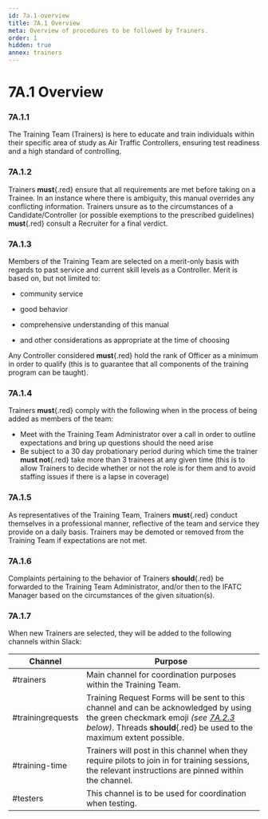 ```yaml
---
id: 7a.1-overview
title: 7A.1 Overview
meta: Overview of procedures to be followed by Trainers.
order: 1
hidden: true
annex: trainers
---
```


# 7A.1 Overview



### 7A.1.1

The Training Team (Trainers) is here to educate and train individuals within their specific area of study as Air Traffic Controllers, ensuring test readiness and a high standard of controlling.



### 7A.1.2

Trainers **must**{.red} ensure that all requirements are met before taking on a Trainee. In an instance where there is ambiguity, this manual overrides any conflicting information. Trainers unsure as to the circumstances of a Candidate/Controller (or possible exemptions to the prescribed guidelines) **must**{.red} consult a Recruiter for a final verdict. 



### 7A.1.3	

Members of the Training Team are selected on a merit-only basis with regards to past service and current skill levels as a Controller. Merit is based on, but not limited to:



- community service

- good behavior

- comprehensive understanding of this manual

- and other considerations as appropriate at the time of choosing

  

Any Controller considered **must**{.red} hold the rank of Officer as a minimum in order to qualify (this is to guarantee that all components of the training program can be taught).



### 7A.1.4

Trainers **must**{.red} comply with the following when in the process of being added as members of the team:

- Meet with the Training Team Administrator over a call in order to outline expectations and bring up questions should the need arise
- Be subject to a 30 day probationary period during which time the trainer **must not**{.red} take more than 3 trainees at any given time (this is to allow Trainers to decide whether or not the role is for them and to avoid staffing issues if there is a lapse in coverage)



### 7A.1.5

As representatives of the Training Team, Trainers **must**{.red} conduct themselves in a professional manner, reflective of the team and service they provide on a daily basis. Trainers may be demoted or removed from the Training Team if expectations are not met. 



### 7A.1.6

Complaints pertaining to the behavior of Trainers **should**{.red} be forwarded to the Training Team Administrator, and/or then to the IFATC Manager based on the circumstances of the given situation(s). 



### 7A.1.7

When new Trainers are selected, they will be added to the following channels within Slack:



| Channel           | Purpose                                                      |
| ----------------- | ------------------------------------------------------------ |
| #trainers         | Main channel for coordination purposes within the Training Team. |
| #trainingrequests | Training Request Forms will be sent to this channel and can be acknowledged by using the green checkmark emoji *(see [7A.2.3](/guide/atc-manual/7a.-trainers/7a.2-training-structure#7a.2.3) below)*. Threads **should**{.red} be used to the maximum extent possible. |
| #training-time    | Trainers will post in this channel when they require pilots to join in for training  sessions, the relevant instructions are pinned within the channel. |
| #testers          | This channel is to be used for coordination when testing.    |

